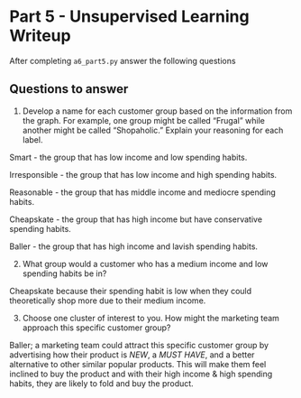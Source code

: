 # Part 5 - Unsupervised Learning Writeup

After completing `a6_part5.py` answer the following questions

## Questions to answer

1. Develop a name for each customer group based on the information from the graph. For example, one group might be called “Frugal” while another might be called “Shopaholic.” Explain your reasoning for each label.

Smart - the group that has low income and low spending habits.

Irresponsible - the group that has low income and high spending habits.

Reasonable - the group that has middle income and mediocre spending habits.

Cheapskate - the group that has high income but have conservative spending habits.

Baller - the group that has high income and lavish spending habits.

2. What group would a customer who has a medium income and low spending habits be in?

Cheapskate because their spending habit is low when they could theoretically shop more due to their medium income.

3. Choose one cluster of interest to you. How might the marketing team approach this specific customer group?

Baller; a marketing team could attract this specific customer group by advertising how their product is *NEW*, a *MUST HAVE*, and a better alternative to other similar popular products. This will make them feel inclined to buy the product and with their high income & high spending habits, they are likely to fold and buy the product.